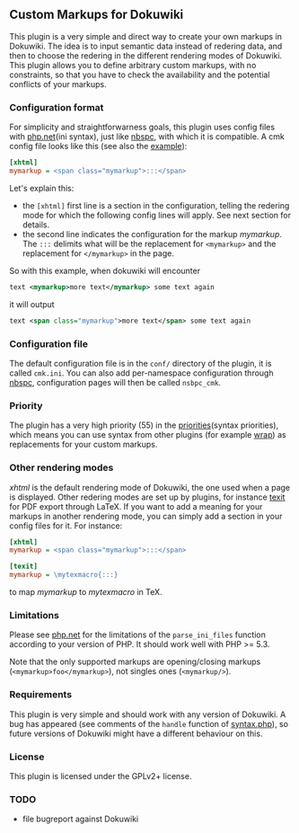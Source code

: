## Custom Markups for Dokuwiki

This plugin is a very simple and direct way to create your own markups in Dokuwiki. The idea is to input semantic data instead of redering data, and then to choose the redering in the different rendering modes of Dokuwiki. This plugin allows you to define arbitrary custom markups, with no constraints, so that you have to check the availability and the potential conflicts of your markups.

### Configuration format

For simplicity and straightforwarness goals, this plugin uses config files with [php.net](ini syntax), just like [nbspc], with which it is compatible.
A cmk config file looks like this (see also the [example](example)):

```ini
[xhtml]
mymarkup = <span class="mymarkup">:::</span>
```

Let's explain this:
 * the `[xhtml]` first line is a section in the configuration, telling the redering mode for which the following config lines will apply. See next section for details.
 * the second line indicates the configuration for the markup *mymarkup*. The `:::` delimits what will be the replacement for `<mymarkup>` and the replacement for `</mymarkup>` in the page.

So with this example, when dokuwiki will encounter

```xml
text <mymarkup>more text</mymarkup> some text again
```

it will output

```xml
text <span class="mymarkup">more text</span> some text again
```

### Configuration file

The default configuration file is in the `conf/` directory of the plugin, it is called `cmk.ini`. You can also add per-namespace configuration through [nbspc], configuration pages will then be called `nsbpc_cmk`.

### Priority

The plugin has a very high priority (55) in the [priorities](syntax priorities), which means you can use syntax from other plugins (for example [wrap]) as replacements for your custom markups.

### Other rendering modes

*xhtml* is the default rendering mode of Dokuwiki, the one used when a page is displayed. Other redering modes are set up by plugins, for instance [texit] for PDF export through LaTeX. If you want to add a meaning for your markups in another rendering mode, you can simply add a section in your config files for it. For instance:

```ini
[xhtml]
mymarkup = <span class="mymarkup">:::</span>

[texit]
mymarkup = \mytexmacro{:::}
```

to map *mymarkup* to *mytexmacro* in TeX.

### Limitations

Please see [php.net] for the limitations of the `parse_ini_files` function according to your version of PHP. It should work well with PHP >= 5.3.

Note that the only supported markups are opening/closing markups (`<mymarkup>foo</mymarkup>`), not singles ones (`<mymarkup/>`).

### Requirements

This plugin is very simple and should work with any version of Dokuwiki. A bug has appeared (see comments of the `handle` function of [syntax.php]), so future versions of Dokuwiki might have a different behaviour on this.

### License

This plugin is licensed under the GPLv2+ license.

### TODO

 - file bugreport against Dokuwiki

[php.net]: http://php.net/manual/fr/function.parse-ini-file.php
[nbspc]: https://github.com/eroux/dokuwiki-plugin-cmk
[texit]: https://github.com/eroux/dokuwiki-plugin-dokutexit
[priorities]:https://www.dokuwiki.org/devel:parser:getsort_list
[wrap]:https://www.dokuwiki.org/plugin:wrap
[syntax.php]:https://github.com/eroux/dokuwiki-plugin-cmk/blob/master/syntax.php
